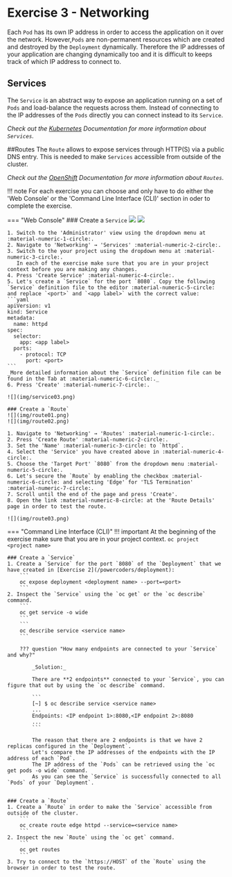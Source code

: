 # Exercise 3 - Networking
Each `Pod` has its own IP address in order to access the application on it over the network.
However,`Pods` are non-permanent resources which are created and destroyed by the `Deployment` dynamically.
Therefore the IP addresses of your application are changing dynamically too and it is difficult to keeps track of which IP address to connect to.

## Services
The `Service` is an abstract way to expose an application running on a set of `Pods` and load-balance the requests across them.
Instead of connecting to the IP addresses of the `Pods` directly you can connect instead to its `Service`.

_Check out the [Kubernetes](https://kubernetes.io/docs/concepts/services-networking/service/) Documentation for more information about `Services`._

##Routes
The `Route` allows to expose services through HTTP(S) via a public DNS entry. This is needed to make `Services` accessible from outside of the cluster.
 
_Check out the [OpenShift](https://docs.openshift.com/container-platform/4.15/rest_api/network_apis/route-route-openshift-io-v1.html) Documentation for more information about `Routes`._

!!! note
    For each exercise you can choose and only have to do either the 'Web Console' or the 'Command Line 
    Interface (CLI)' section in oder to complete the exercise.

=== "Web Console"
    ### Create a `Service`
    ![](img/service01.png)
    ![](img/service02.png)

    1. Switch to the 'Administrator' view using the dropdown menu at :material-numeric-1-circle:.
    2. Navigate to 'Networking' → 'Services' :material-numeric-2-circle:.
    3. Switch to the your project using the dropdown menu at :material-numeric-3-circle:.
       In each of the exercise make sure that you are in your project context before you are making any changes.
    4. Press 'Create Service' :material-numeric-4-circle:.
    5. Let's create a `Service` for the port `8080`. Copy the following `Service` definition file to the editor :material-numeric-5-circle: and replace `<port>` and `<app label>` with the correct value:
    ```yaml
    apiVersion: v1
    kind: Service
    metadata:
      name: httpd
    spec:
      selector:
        app: <app label>
      ports:
        - protocol: TCP
          port: <port>
    ```
    _More detailed information about the `Service` definition file can be found in the Tab at :material-numeric-6-circle:._
    6. Press 'Create' :material-numeric-7-circle:.

    ![](img/service03.png)

    ### Create a `Route`
    ![](img/route01.png)
    ![](img/route02.png)

    1. Navigate to 'Networking' → 'Routes' :material-numeric-1-circle:.
    2. Press 'Create Route' :material-numeric-2-circle:.
    3. Set the 'Name' :material-numeric-3-circle: to `httpd`.
    4. Select the 'Service' you have created above in :material-numeric-4-circle:.
    5. Choose the 'Target Port' `8080` from the dropdown menu :material-numeric-5-circle:.
    6. Let's secure the `Route` by enabling the checkbox :material-numeric-6-circle: and selecting 'Edge' for 'TLS Termination' :material-numeric-7-circle:.
    7. Scroll until the end of the page and press 'Create'.
    8. Open the link :material-numeric-8-circle: at the 'Route Details' page in order to test the route.

    ![](img/route03.png)


=== "Command Line Interface (CLI)"
    !!! important
        At the beginning of the exercise make sure that you are in your project context. 
        ```
        oc project <project name> 
        ```

    ### Create a `Service`
    1. Create a `Service` for the port `8080` of the `Deployment` that we have created in [Exercise 2](/powercoders/deployment):
        ```
        oc expose deployment <deployment name> --port=<port>
        ```
    2. Inspect the `Service` using the `oc get` or the `oc describe` command.
        ```
        oc get service -o wide
        ```
        ```
        oc describe service <service name>
        ```

        ??? question "How many endpoints are connected to your `Service` and why?"

            _Solution:_ 

            There are **2 endpoints** connected to your `Service`, you can figure that out by using the `oc describe` command.
            
            ```
            [~] $ oc describe service <service name>
            ...
            Endpoints: <IP endpoint 1>:8080,<IP endpoint 2>:8080
            ...
            ```

            The reason that there are 2 endpoints is that we have 2 replicas configured in the `Deployment`.
            Let's compare the IP addresses of the endpoints with the IP address of each `Pod`. 
            The IP address of the `Pods` can be retrieved using the `oc get pods -o wide` command.
            As you can see the `Service` is successfully connected to all `Pods` of your `Deployment`.
            

    ### Create a `Route`
    1. Create a `Route` in order to make the `Service` accessible from outside of the cluster.
        ```
        oc create route edge httpd --service=<service name>
        ```
    2. Inspect the new `Route` using the `oc get` command.
        ```
        oc get routes
        ```
    3. Try to connect to the `https://HOST` of the `Route` using the browser in order to test the route.
